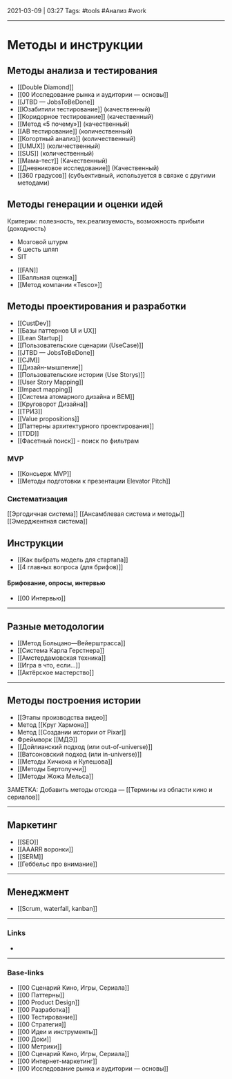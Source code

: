 2021-03-09 | 03:27
Tags: #tools #Анализ #work 
___

# Методы и инструкции

## Методы анализа и тестирования
- [[Double Diamond]]
- [[00 Исследование рынка и аудитории — основы]]
- [[JTBD — JobsToBeDone]]
- [[Юзабитили тестирование]] (качественный)
- [[Коридорное тестирование]] (качественный)
- [[Метод «5 почему»]] (качественный)
- [[AB тестирование]] (количественный)
- [[Когортный анализ]] (количественный)
- [[UMUX]] (количественный)
- [[SUS]] (количественный)
- [[Мама-тест]] (Качественный)
- [[Дневниковое исследование]] (Качественный)
- [[360 градусов]] (субъективный, используется в связке с другими методами)

## Методы генерации и оценки идей
Критерии: полезность, тех.реализуемость, возможность прибыли (доходность)
* Мозговой штурм
* 6 шесть шляп
* SIT
- [[FAN]]
- [[Балльная оценка]]
- [[Метод компании «Tesco»]]


## Методы проектирования и разработки
- [[CustDev]]
- [[Базы паттернов UI и UX]]
- [[Lean Startup]]
- [[Пользовательские сценарии (UseCase)]]
- [[JTBD — JobsToBeDone]]
- [[CJM]]
- [[Дизайн-мышление]]
- [[Пользовательские истории (Use Storys)]]
- [[User Story Mapping]]
- [[Impact mapping]]
- [[Система атомарного дизайна и BEM]]
- [[Круговорот Дизайна]]
- [[ТРИЗ]]
- [[Value propositions]]
- [[Паттерны архитектурного проектирования]]
- [[TDD]]
- [[Фасетный поиск]] - поиск по фильтрам

### MVP
- [[Консьерж MVP]]
- [[Методы подготовки к презентации Elevator Pitch]]

### Систематизация
[[Эргодичная система]]
[[Ансамблевая система и методы]]
[[Эмерджентная система]]

## Инструкции
- [[Как выбрать модель для стартапа]]
- [[4 главных вопроса (для брифов)]]

#### Брифование, опросы, интервью
- [[00 Интервью]]

---

## Разные методологии
- [[Метод Больцано—Вейерштрасса]]
- [[Система Карла Герстнера]]
- [[Амстердамовская техника]]
- [[Игра в что, если...]]
- [[Актёрское мастерство]]

---

## Методы построения истории
- [[Этапы производства видео]]
- Метод [[Круг Хармона]]
- Метод [[Создании истории от Pixar]]
- Фреймворк [[МДЭ]]
- [[Дойлианский подход (или out-of-universe)]]
- [[Ватсоновский подход (или in-universe)]]
- [[Методы Хичкока и Кулешова]]
- [[Методы Бертолуччи]]
- [[Методы Жожа Мельса]]

ЗАМЕТКА: Добавить методы отсюда — [[Термины из области кино и сериалов]]


---

## Маркетинг
- [[SEO]]
- [[AAARR воронки]]
- [[SERM]]
- [[Геббельс про внимание]]

---

## Менеджмент
- [[Scrum, waterfall, kanban]]

___
### Links
- 

___
### Base-links
- [[00 Сценарий Кино, Игры, Сериала]]
- [[00 Паттерны]]
- [[00 Product Design]]
- [[00 Разработка]]
- [[00 Тестирование]]
- [[00 Стратегия]]
- [[00 Идеи и инструменты]]
- [[00 Доки]]
- [[00 Метрики]]
- [[00 Сценарий Кино, Игры, Сериала]]
- [[00 Интернет-маркетинг]]
- [[00 Исследование рынка и аудитории — основы]]


